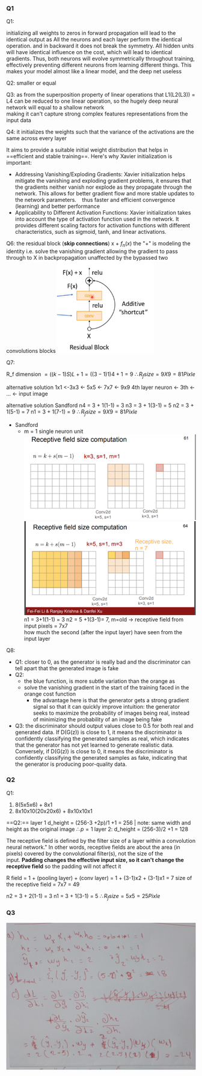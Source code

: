 
### Q1
Q1:

initializing all weights to zeros in forward propagation will lead to the identical output as All the neurons and each layer perform the identical operation.
and in backward it does not break the symmetry. All hidden units will have identical influence on the cost, which will lead to identical gradients. Thus, both neurons will evolve symmetrically throughout training, effectively preventing different neurons from learning different things.
This makes your model almost like a linear model, and the deep net useless

Q2:
smaller or equal

Q3:
as from the superposition property of linear operations that L1(L2(L3)) = L4 can be reduced to one linear operation, so the hugely deep neural network will equal to a shallow network  
making it can't capture strong complex features representations from the input data

Q4:
it initializes the weights such that the variance of the activations are the same across every layer

It aims to provide a suitable initial weight distribution that helps in ==efficient and stable training==. Here's why Xavier initialization is important:
* Addressing Vanishing/Exploding Gradients: Xavier initialization helps mitigate the vanishing and exploding gradient problems, it ensures that the gradients neither vanish nor explode as they propagate through the network. This allows for better gradient flow and more stable updates to the network parameters.
	   thus faster and efficient convergence (learning) and better performance
* Applicability to Different Activation Functions: Xavier initialization takes into account the type of activation function used in the network. It provides different scaling factors for activation functions with different characteristics, such as sigmoid, tanh, and linear activations.


Q6:
the residual block (**skip connections**)  x + $f_{n}(x)$
the "+" is modeling the identity i.e. solve the vanishing gradient
allowing the gradient to pass through to X in backpropagation unaffected by the bypassed two convolutions blocks 
![](attachment/80ebe7612bf892c54abe087a68e115af.png)

Q7:

R_f dimension  $=((k-1) S) L +1 = ((3-1)1)4 +1 = 9$ 
$\therefore R_f size = 9X9 =81 Pixle$

alternative solution
1x1 <-3x3 <- 5x5 <- 7x7 <- 9x9
4th layer neuron <- 3th <- ... <- input image  

alternative solution Sandford 
n4 = 3 + 1(1-1) = 3
n3 = 3 + 1(3-1) = 5
n2 = 3 + 1(5-1) = 7
n1 = 3 + 1(7-1) = 9
$\therefore R_f size = 9X9 =81 Pixle$
- Sandford 
	- m = 1 single neuron unit	![](attachment/354e8acb7d6b14892206479ef4312890.png)![](attachment/4638915889291dad0d2aa8252f2e239d.png)
	n1 = 3+1(1-1) = 3 
	n2 = 5 +1(3-1)= 7, m=old
	-> receptive field from input pixels = 7x7  
	how much the second (after the input layer) have seen from the input layer

Q8:

* Q1: closer to 0, as the generator is really bad and the discriminator can tell apart that the generated image is fake 
* Q2: 
	* the blue function, is more subtle variation than the orange as
	* solve the vanishing gradient in the start of the training faced in the orange cost function
		* the advantage here is that the generator gets a strong gradient signal so that it can quickly improve
 	intuition: the generator seeks to maximize the probability of images being real, instead of minimizing the probability of an image being fake 
* Q3: the discriminator should output values close to 0.5 for both real and generated data. If D(G(z)) is close to 1, it means the discriminator is confidently classifying the generated samples as real, which indicates that the generator has not yet learned to generate realistic data. Conversely, if D(G(z)) is close to 0, it means the discriminator is confidently classifying the generated samples as fake, indicating that the generator is producing poor-quality data.


### Q2

Q1:
1) 8(5x5x6) + 8x1
2) 8x10x10(20x20x6) + 8x10x10x1

==Q2:== 
layer 1 d_height = (256-3 +2p)/1 +1 = 256 
	| note: same width and height as the original image $\therefore p=1$
layer 2: d_height = (256-3)/2 +1 = 128

The receptive field is defined by the filter size of a layer within a convolution neural network." In other words, receptive fields are about the area (in pixels) covered by the convolutional filter(s), not the size of the input. **Padding changes the effective input size, so it can't change the receptive field**
so the padding will not affect it

R field = 1 + (pooling layer) + (conv layer) = 1 + (3-1)x2 + (3-1)x1 = 7
size of the receptive field = 7x7 = 49

n2 = 3 + 2(1-1) = 3
n1 = 3 + 1(3-1) = 5
$\therefore R_f size = 5x5 =25 Pixle$


### Q3
![](attachment/7153a84358a04625204e135f26239a83.jpeg)